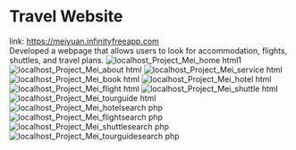 # Travel Website
link: https://meiyuan.infinityfreeapp.com <br/>
Developed a webpage that allows users to look for accommodation, flights, shuttles, and travel plans.
![localhost_Project_Mei_home html1](https://github.com/Jane50/Travel_Web_Application/assets/102959995/7edca46d-81cd-45b7-9f98-58e1fbad9f8c)
![localhost_Project_Mei_about html](https://github.com/Jane50/Travel_Web_Application/assets/102959995/9b6bcd4e-5aac-41b5-8992-bac8fad4756c)
![localhost_Project_Mei_service html](https://github.com/Jane50/Travel_Web_Application/assets/102959995/c6210668-a4c6-447c-bbf1-edef19b40d16)
![localhost_Project_Mei_book html](https://github.com/Jane50/Travel_Web_Application/assets/102959995/75299add-9174-4b05-85e6-727bb76acefa)
![localhost_Project_Mei_hotel html](https://github.com/Jane50/Travel_Web_Application/assets/102959995/9ee153ee-78b7-4e4f-8574-6af5d5a0a061)
![localhost_Project_Mei_flight html](https://github.com/Jane50/Travel_Web_Application/assets/102959995/c36cf8db-5d3c-4c97-9fc3-cbfc303575b9)
![localhost_Project_Mei_shuttle html](https://github.com/Jane50/Travel_Web_Application/assets/102959995/db965b3b-5d63-4f54-b861-8c093a4d8286)
![localhost_Project_Mei_tourguide html](https://github.com/Jane50/Travel_Web_Application/assets/102959995/5d3171fe-e9b7-42f2-b646-7f124150ca65)
![localhost_Project_Mei_hotelsearch php](https://github.com/Jane50/Travel_Web_Application/assets/102959995/9aa3d28e-e9cc-4a68-9892-31231afcca01)
![localhost_Project_Mei_flightsearch php](https://github.com/Jane50/Travel_Web_Application/assets/102959995/b3ba9ec7-793b-4b68-8c19-3dadbecb330b)
![localhost_Project_Mei_shuttlesearch php](https://github.com/Jane50/Travel_Web_Application/assets/102959995/300cead1-0176-4acd-a345-5b38526e93f0)
![localhost_Project_Mei_tourguidesearch php](https://github.com/Jane50/Travel_Web_Application/assets/102959995/ca599253-a955-44a1-b158-b1041ab407d8)





